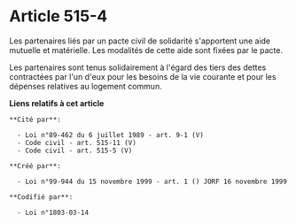 # Article 515-4

Les partenaires liés par un pacte civil de solidarité s'apportent une aide mutuelle et matérielle. Les modalités de cette
aide sont fixées par le pacte.

Les partenaires sont tenus solidairement à l'égard des tiers des dettes contractées par l'un d'eux pour les besoins de la vie
courante et pour les dépenses relatives au logement commun.

**Liens relatifs à cet article**

	**Cité par**:

	  - Loi n°89-462 du 6 juillet 1989 - art. 9-1 (V)
	  - Code civil - art. 515-11 (V)
	  - Code civil - art. 515-5 (V)

	**Créé par**:

	  - Loi n°99-944 du 15 novembre 1999 - art. 1 () JORF 16 novembre 1999

	**Codifié par**:

	  - Loi n°1803-03-14
